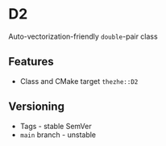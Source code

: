 # D2

Auto-vectorization-friendly `double`-pair class

## Features

- Class and CMake target `thezhe::D2`

## Versioning

- Tags - stable SemVer
- `main` branch - unstable
